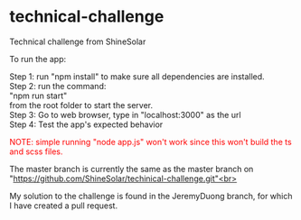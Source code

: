 # technical-challenge
Technical challenge from ShineSolar

To run the app: <br>

Step 1: run "npm install" to make sure all dependencies are installed.<br>
Step 2: run the command: <br>
  "npm run start"<br>
from the root folder to start the server.<br>
Step 3: Go to web browser, type in "localhost:3000" as the url <br>
Step 4: Test the app's expected behavior<br>

<span style="color:red;">NOTE: simple running "node app.js" won't work since this won't build the ts and scss files.</span> <br>

The master branch is currently the same as the master branch on "https://github.com/ShineSolar/techinical-challenge.git"<br>

My solution to the challenge is found in the JeremyDuong branch, for which I have created a pull request.
